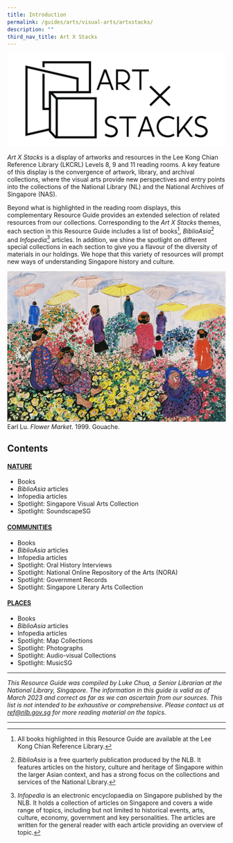 ```yaml
---
title: Introduction
permalink: /guides/arts/visual-arts/artxstacks/
description: ""
third_nav_title: Art X Stacks
---
```

![](/images/arts/visualarts/Art%20X%20Stacks/NLB%20Art%20X%20Stacks%20Logo_Black%20Version.png)

*Art X Stacks* is a display of artworks and resources in the Lee Kong Chian Reference Library (LKCRL) Levels 8, 9 and 11 reading rooms. A key feature of this display is the convergence of artwork, library, and archival collections, where the visual arts provide new perspectives and entry points into the collections of the National Library (NL) and the National Archives of Singapore (NAS).

Beyond what is highlighted in the reading room displays, this complementary Resource Guide provides an extended selection of related resources from our collections. Corresponding to the *Art X Stacks* themes, each section in this Resource Guide includes a list of books[^1], *BiblioAsia*[^2] and *Infopedia*[^3] articles. In addition, we shine the spotlight on different special collections in each section to give you a flavour of the diversity of materials in our holdings. We hope that this variety of resources will prompt new ways of understanding Singapore history and culture.

![Earl Lu. Flower Market. 1999. Gouache.](/images/arts/visualarts/Art%20X%20Stacks/L8Earl_Lu-Flower_Market-crop.jpg)
Earl Lu. *Flower Market*. 1999. Gouache.

## Contents

#### [**NATURE**](/guides/arts/visual-arts/artxstacks/nature/)

* Books
* *BiblioAsia* articles
* Infopedia articles
* Spotlight: Singapore Visual Arts Collection
* Spotlight: SoundscapeSG

#### [**COMMUNITIES**](/guides/arts/visual-arts/artxstacks/communities/)
*  Books
*  *BiblioAsia* articles
*  Infopedia articles
*  Spotlight: Oral History Interviews
*  Spotlight: National Online Repository of the Arts (NORA)
*  Spotlight: Government Records
*  Spotlight: Singapore Literary Arts Collection

#### [**PLACES**](/guides/arts/visual-arts/artxstacks/places/)
* Books
* *BiblioAsia* articles
* Infopedia articles
* Spotlight: Map Collections
* Spotlight: Photographs
* Spotlight: Audio-visual Collections
* Spotlight: MusicSG


* * *

*This Resource Guide was compiled by Luke Chua, a Senior Librarian at the National Library, Singapore. The information in this guide is valid as of March 2023 and correct as far as we can ascertain from our sources. This list is not intended to be exhaustive or comprehensive. Please contact us at <ref@nlb.gov.sg> for more reading material on the topics.*

* * *

[^1]: All books highlighted in this Resource Guide are available at the Lee Kong Chian Reference Library.

[^2]: *BiblioAsia* is a free quarterly publication produced by the NLB. It features articles on the history, culture and heritage of Singapore within the larger Asian context, and has a strong focus on the collections and services of the National Library.

[^3]: *Infopedia* is an electronic encyclopaedia on Singapore published by the NLB. It holds a collection of articles on Singapore and covers a wide range of topics, including but not limited to historical events, arts, culture, economy, government and key personalities. The articles are written for the general reader with each article providing an overview of topic.